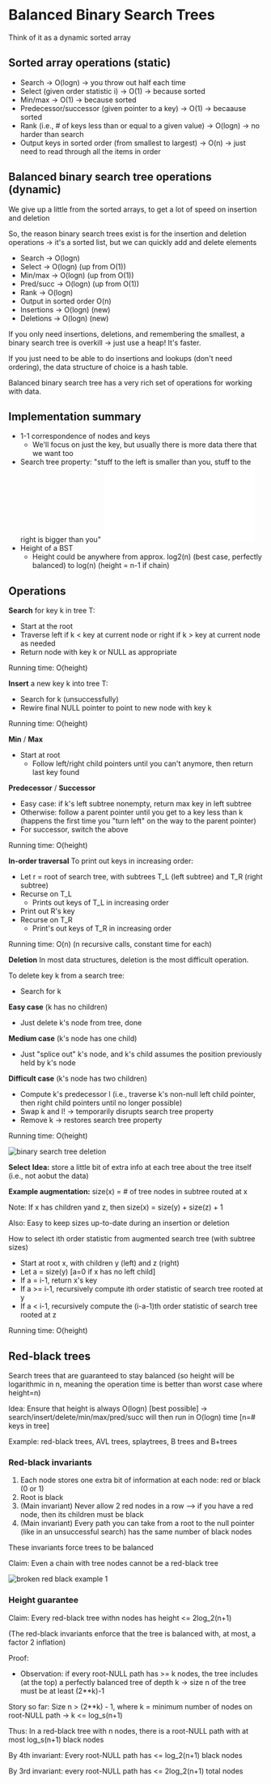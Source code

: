 # Balanced Binary Search Trees
Think of it as a dynamic sorted array

## Sorted array operations (static)
* Search -> O(logn) -> you throw out half each time
* Select (given order statistic i) -> O(1) -> because sorted
* Min/max -> O(1) -> because sorted
* Predecessor/successor (given pointer to a key) -> O(1) -> becaause sorted
* Rank (i.e., # of keys less than or equal to a given value) -> O(logn) -> no harder than search
* Output keys in sorted order (from smallest to largest) -> O(n) -> just need to read through all the items in order

## Balanced binary search tree operations (dynamic)
We give up a little from the sorted arrays, to get a lot of speed on insertion and deletion

So, the reason binary search trees exist is for the insertion and deletion operations -> it's a sorted list, but we can quickly add and delete elements
* Search -> O(logn)
* Select -> O(logn) (up from O(1))
* Min/max -> O(logn) (up from O(1))
* Pred/succ -> O(logn) (up from O(1))
* Rank -> O(logn)
* Output in sorted order O(n)
* Insertions -> O(logn) (new)
* Deletions -> O(logn) (new)

If you only need insertions, deletions, and remembering the smallest, a binary search tree is overkill -> just use a heap! It's faster.

If you just need to be able to do insertions and lookups (don't need ordering), the data structure of choice is a hash table.

Balanced binary search tree has a very rich set of operations for working with data.

## Implementation summary
* 1-1 correspondence of nodes and keys
    * We'll focus on just the key, but usually there is more data there that we want too
* Search tree property: "stuff to the left is smaller than you, stuff to the right is bigger than you"
![search tree property](./search_tree_property.py)
* Height of a BST
    * Height could be anywhere from approx. log2(n) (best case, perfectly balanced) to log(n) (height = n-1 if chain)

## Operations
__Search__ for key k in tree T:
* Start at the root
* Traverse left if k < key at current node or right if k > key at current node as needed
* Return node with key k or NULL as appropriate

Running time: O(height)

__Insert__ a new key k into tree T:
* Search for k (unsuccessfully)
* Rewire final NULL pointer to point to new node with key k

Running time: O(height)

__Min__ / __Max__
* Start at root
    * Follow left/right child pointers until you can't anymore, then return last key found

__Predecessor__ / __Successor__
* Easy case: if k's left subtree nonempty, return max key in left subtree
* Otherwise: follow a parent pointer until you get to a key less than k (happens the first time you "turn left" on the way to the parent pointer)
* For successor, switch the above

Running time: O(height)

__In-order traversal__
To print out keys in increasing order:
* Let r = root of search tree, with subtrees T_L (left subtree) and T_R (right subtree)
* Recurse on T_L
    * Prints out keys of T_L in increasing order
* Print out R's key
* Recurse on T_R
    * Print's out keys of T_R in increasing order

Running time: O(n) (n recursive calls, constant time for each)

__Deletion__
In most data structures, deletion is the most difficult operation.

To delete key k from a search tree:
* Search for k

**Easy case** (k has no children)
* Just delete k's node from tree, done

**Medium case** (k's node has one child)
* Just "splice out" k's node, and k's child assumes the position previously held by k's node

**Difficult case** (k's node has two children)
* Compute k's predecessor l (i.e., traverse k's non-null left child pointer, then right child pointers until no longer possible)
* Swap k and l! -> temporarily disrupts search tree property
* Remove k -> restores search tree property

Running time: O(height)

![binary search tree deletion](./binary_search_tree_deletion.png)

__Select__
**Idea:** store a little bit of extra info at each tree about the tree itself (i.e., not aobut the data)

**Example augmentation:** size(x) = # of tree nodes in subtree routed at x

Note: If x has children yand z, then size(x) = size(y) + size(z) + 1

Also: Easy to keep sizes up-to-date during an insertion or deletion

How to select ith order statistic from augmented search tree (with subtree sizes)
* Start at root x, with children y (left) and z (right)
* Let a = size(y) [a=0 if x has no left child]
* If a = i-1, return x's key
* If a >= i-1, recursively compute ith order statistic of search tree rooted at y
* If a < i-1, recursively compute the (i-a-1)th order statistic of search tree rooted at z

Running time: O(height)

## Red-black trees
Search trees that are guaranteed to stay balanced (so height will be logarithmic in n, meaning the operation time is better than worst case where height=n)

Idea: Ensure that height is always O(logn) [best possible] -> search/insert/delete/min/max/pred/succ will then run in O(logn) time [n=# keys in tree]

Example: red-black trees, AVL trees, splaytrees, B trees and B+trees

### Red-black invariants
1. Each node stores one extra bit of information at each node: red or black (0 or 1)
2. Root is black
3. (Main invariant) Never allow 2 red nodes in a row --> if you have a red node, then its children must be black
4. (Main invariant) Every path you can take from a root to the null pointer (like in an unsuccessful search) has the same number of black nodes

These invariants force trees to be balanced

Claim: Even a chain with tree nodes cannot be a red-black tree

![broken red black example 1](./broken_red_black_example_1.png)

### Height guarantee
Claim: Every red-black tree withn nodes has height <= 2log_2(n+1)

(The red-black invariants enforce that the tree is balanced with, at most, a factor 2 inflation)

Proof: 
* Observation: if every root-NULL path has >= k nodes, the tree includes (at the top) a perfectly balanced tree of depth k -> size n of the tree must be at least (2**k)-1

Story so far:
Size n > (2**k) - 1, where k = minimum number of nodes on root-NULL path -> k <= log_s(n+1)

Thus: In a red-black tree with n nodes, there is a root-NULL path with at most log_s(n+1) black nodes

By 4th invariant: Every root-NULL path has <= log_2(n+1) black nodes

By 3rd invariant: every root-NULL path has <= 2log_2(n+1) total nodes